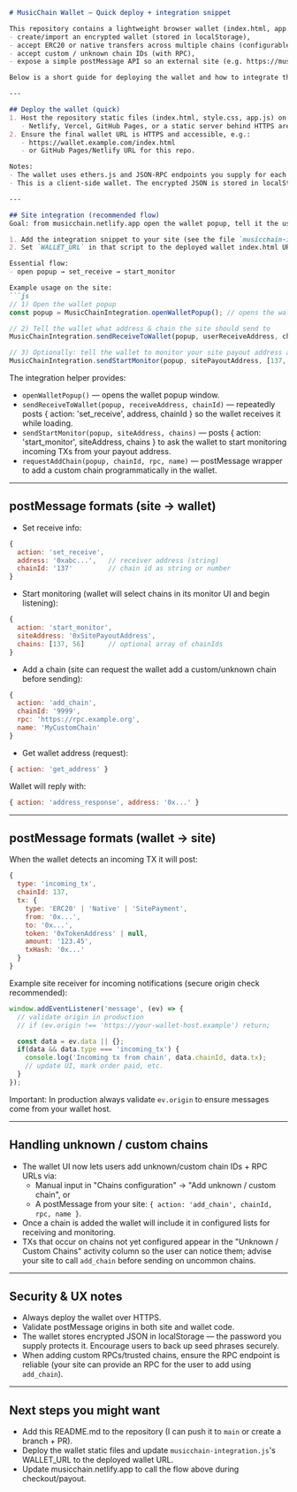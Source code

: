 ```markdown
# MusicChain Wallet — Quick deploy + integration snippet

This repository contains a lightweight browser wallet (index.html, app.js, style.css) that can:
- create/import an encrypted wallet (stored in localStorage),
- accept ERC20 or native transfers across multiple chains (configurable),
- accept custom / unknown chain IDs (with RPC),
- expose a simple postMessage API so an external site (e.g. https://musicchain.netlify.app) can open the wallet popup and tell it where/which chain to send funds and request monitoring.  

Below is a short guide for deploying the wallet and how to integrate the site with it.

---

## Deploy the wallet (quick)
1. Host the repository static files (index.html, style.css, app.js) on any static hosting with HTTPS:
   - Netlify, Vercel, GitHub Pages, or a static server behind HTTPS are fine.
2. Ensure the final wallet URL is HTTPS and accessible, e.g.:
   - https://wallet.example.com/index.html
   - or GitHub Pages/Netlify URL for this repo.

Notes:
- The wallet uses ethers.js and JSON-RPC endpoints you supply for each chain. Custom chains require you to provide an RPC URL.
- This is a client-side wallet. The encrypted JSON is stored in localStorage (protected by the password you choose). Always use HTTPS and warn users to back up their seed phrases.

---

## Site integration (recommended flow)
Goal: from musicchain.netlify.app open the wallet popup, tell it the user's receiving address and chain, and optionally ask the wallet to monitor your payout address for incoming TXs.

1. Add the integration snippet to your site (see the file `musicchain-integration.js` in this repository).
2. Set `WALLET_URL` in that script to the deployed wallet index.html URL.

Essential flow:
- open popup → set_receive → start_monitor

Example usage on the site:
```js
// 1) Open the wallet popup
const popup = MusicChainIntegration.openWalletPopup(); // opens the wallet page at WALLET_URL

// 2) Tell the wallet what address & chain the site should send to
MusicChainIntegration.sendReceiveToWallet(popup, userReceiveAddress, chainId);

// 3) Optionally: tell the wallet to monitor your site payout address and selected chains
MusicChainIntegration.sendStartMonitor(popup, sitePayoutAddress, [137, 56]);
```

The integration helper provides:
- `openWalletPopup()` — opens the wallet popup window.
- `sendReceiveToWallet(popup, receiveAddress, chainId)` — repeatedly posts { action: 'set_receive', address, chainId } so the wallet receives it while loading.
- `sendStartMonitor(popup, siteAddress, chains)` — posts { action: 'start_monitor', siteAddress, chains } to ask the wallet to start monitoring incoming TXs from your payout address.
- `requestAddChain(popup, chainId, rpc, name)` — postMessage wrapper to add a custom chain programmatically in the wallet.

---

## postMessage formats (site → wallet)
- Set receive info:
```js
{
  action: 'set_receive',
  address: '0xabc...',   // receiver address (string)
  chainId: '137'         // chain id as string or number
}
```

- Start monitoring (wallet will select chains in its monitor UI and begin listening):
```js
{
  action: 'start_monitor',
  siteAddress: '0xSitePayoutAddress',
  chains: [137, 56]      // optional array of chainIds
}
```

- Add a chain (site can request the wallet add a custom/unknown chain before sending):
```js
{
  action: 'add_chain',
  chainId: '9999',
  rpc: 'https://rpc.example.org',
  name: 'MyCustomChain'
}
```

- Get wallet address (request):
```js
{ action: 'get_address' }
```
Wallet will reply with:
```js
{ action: 'address_response', address: '0x...' }
```

---

## postMessage formats (wallet → site)
When the wallet detects an incoming TX it will post:
```js
{
  type: 'incoming_tx',
  chainId: 137,
  tx: {
    type: 'ERC20' | 'Native' | 'SitePayment',
    from: '0x...',
    to: '0x...',
    token: '0xTokenAddress' | null,
    amount: '123.45',
    txHash: '0x...'
  }
}
```

Example site receiver for incoming notifications (secure origin check recommended):
```js
window.addEventListener('message', (ev) => {
  // validate origin in production
  // if (ev.origin !== 'https://your-wallet-host.example') return;

  const data = ev.data || {};
  if(data && data.type === 'incoming_tx') {
    console.log('Incoming tx from chain', data.chainId, data.tx);
    // update UI, mark order paid, etc.
  }
});
```

Important: In production always validate `ev.origin` to ensure messages come from your wallet host.

---

## Handling unknown / custom chains
- The wallet UI now lets users add unknown/custom chain IDs + RPC URLs via:
  - Manual input in "Chains configuration" → "Add unknown / custom chain", or
  - A postMessage from your site: `{ action: 'add_chain', chainId, rpc, name }`.
- Once a chain is added the wallet will include it in configured lists for receiving and monitoring.
- TXs that occur on chains not yet configured appear in the "Unknown / Custom Chains" activity column so the user can notice them; advise your site to call `add_chain` before sending on uncommon chains.

---

## Security & UX notes
- Always deploy the wallet over HTTPS.
- Validate postMessage origins in both site and wallet code.
- The wallet stores encrypted JSON in localStorage — the password you supply protects it. Encourage users to back up seed phrases securely.
- When adding custom RPCs/trusted chains, ensure the RPC endpoint is reliable (your site can provide an RPC for the user to add using `add_chain`).

---

## Next steps you might want
- Add this README.md to the repository (I can push it to `main` or create a branch + PR).
- Deploy the wallet static files and update `musicchain-integration.js`'s WALLET_URL to the deployed wallet URL.
- Update musicchain.netlify.app to call the flow above during checkout/payout.
```